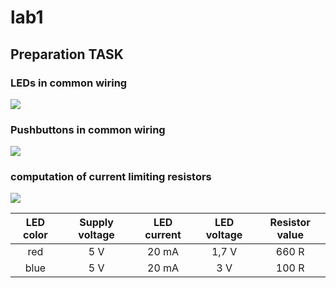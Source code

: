 <h1> lab1 </h1>
<h2> Preparation TASK </h2>

<h3> LEDs in common wiring</h3>
<img src = "https://github.com/FilipPaul/Digital-Electronics-2/blob/master/labs/lab2/pictures/LEDs.PNG">
<br>
<h3> Pushbuttons in common wiring</h3>
<img src = "https://github.com/FilipPaul/Digital-Electronics-2/blob/master/labs/lab2/pictures/Pbtns.PNG">
<br>

<h3> computation of current limiting resistors </h3>
<img src = "https://github.com/FilipPaul/Digital-Electronics-2/blob/master/labs/lab2/pictures/Equat.gif">

| **LED color** | **Supply voltage** | **LED current** | **LED voltage** | **Resistor value** |
| :-: | :-: | :-: | :-: | :-: |
| red | 5&nbsp;V | 20&nbsp;mA | 1,7&nbsp;V | 660&nbsp;R |
| blue | 5&nbsp;V | 20&nbsp;mA | 3&nbsp;V| 100&nbsp;R |
